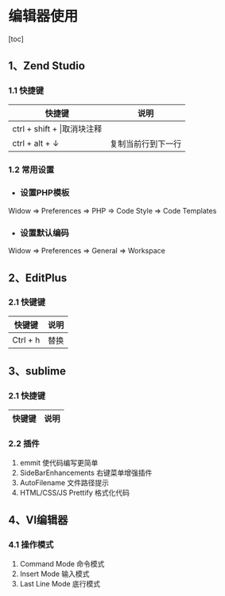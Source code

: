 # 编辑器使用

[toc]

## 1、Zend Studio
### 1.1 快捷键
|快捷键|说明|
|-----|----|
|ctrl + shift + \|取消块注释|
|ctrl + alt + ↓|复制当前行到下一行|

### 1.2 常用设置
- ### 设置PHP模板
Widow => Preferences => PHP => Code Style => Code Templates

- ### 设置默认编码
Widow => Preferences => General => Workspace


## 2、EditPlus
### 2.1 快键键
|快键键|说明|
|-----|----|
|Ctrl + h|替换|


## 3、sublime
### 2.1 快捷键
|快键键|说明|
|-----|----|

### 2.2 插件
1. emmit 使代码编写更简单
2. SideBarEnhancements 右键菜单增强插件
3. AutoFilename 文件路径提示
4. HTML/CSS/JS Prettify 格式化代码


## 4、VI编辑器
### 4.1 操作模式
1. Command Mode 命令模式
2. Insert Mode 输入模式
3. Last Line Mode 底行模式
